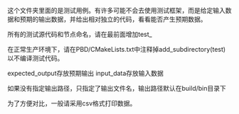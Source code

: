 这个文件夹里面的是测试用例。有许多可能不会去使用测试框架，而是给定输入数据和预期的输出数据，并给出相对独立的代码，看看能否产生预期数据。

所有的测试源代码和节点命名，请在最前面增加test_

在正常生产环境下，请在PBD/CMakeLists.txt中注释掉add_subdirectory(test)以不编译测试代码。

expected_output存放预期输出
input_data存放输入数据

如果没有指定输出路径，只指定了输出文件名，输出路径默认在build/bin目录下

为了方便对比，一般请采用csv格式打印数据。
